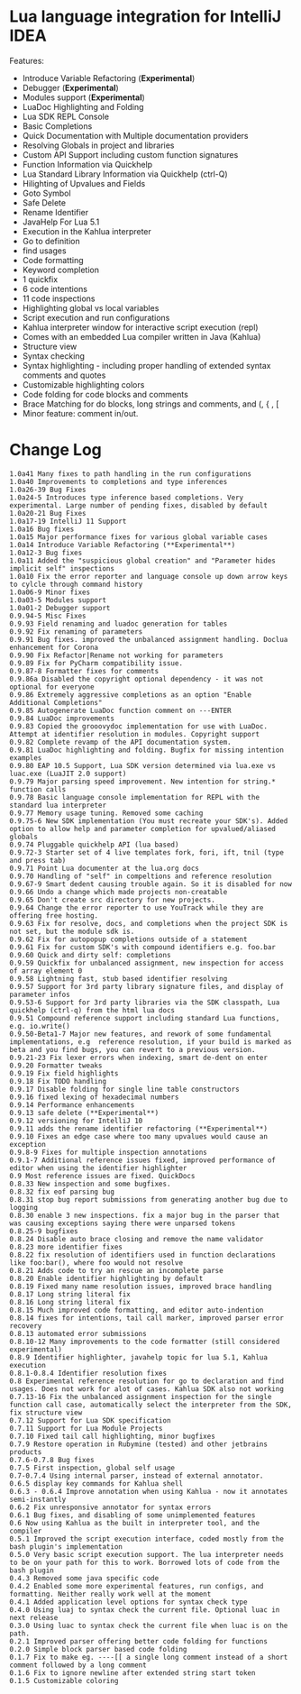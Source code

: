 Lua language integration for IntelliJ IDEA
==========================================

Features:

 * Introduce Variable Refactoring (**Experimental**)
 * Debugger (**Experimental**)
 * Modules support (**Experimental**)
 * LuaDoc Highlighting and Folding
 * Lua SDK REPL Console
 * Basic Completions
 * Quick Documentation with Multiple documentation providers
 * Resolving Globals in project and libraries
 * Custom API Support including custom function signatures
 * Function Information via Quickhelp
 * Lua Standard Library Information via Quickhelp (ctrl-Q)
 * Hilighting of Upvalues and Fields
 * Goto Symbol
 * Safe Delete
 * Rename Identifier
 * JavaHelp For Lua 5.1
 * Execution in the Kahlua interpreter
 * Go to definition
 * find usages
 * Code formatting
 * Keyword completion
 * 1 quickfix
 * 6 code intentions
 * 11 code inspections
 * Highlighting global vs local variables
 * Script execution and run configurations
 * Kahlua interpreter window for interactive script execution (repl)
 * Comes with an embedded Lua compiler written in Java (Kahlua)
 * Structure view
 * Syntax checking
 * Syntax highlighting - including proper handling of extended syntax comments and quotes
 * Customizable highlighting colors
 * Code folding for code blocks and comments
 * Brace Matching for do blocks, long strings and comments, and (, { , [
 * Minor feature: comment in/out. 


Change Log
==========
    1.0a41 Many fixes to path handling in the run configurations
    1.0a40 Improvements to completions and type inferences
    1.0a26-39 Bug Fixes
    1.0a24-5 Introduces type inference based completions. Very experimental. Large number of pending fixes, disabled by default
    1.0a20-21 Bug Fixes
    1.0a17-19 IntelliJ 11 Support
    1.0a16 Bug fixes
    1.0a15 Major performance fixes for various global variable cases
    1.0a14 Introduce Variable Refactoring (**Experimental**)
    1.0a12-3 Bug fixes
    1.0a11 Added the "suspicious global creation" and "Parameter hides implicit self" inspections
    1.0a10 Fix the error reporter and language console up down arrow keys to cylcle through command history
    1.0a06-9 Minor fixes
    1.0a03-5 Modules support
    1.0a01-2 Debugger support
    0.9.94-5 Misc Fixes
    0.9.93 Field renaming and luadoc generation for tables
    0.9.92 Fix renaming of parameters
    0.9.91 Bug fixes. improved the unbalanced assignment handling. Doclua enhancement for Corona
    0.9.90 Fix Refactor|Rename not working for parameters
    0.9.89 Fix for PyCharm compatibility issue.
    0.9.87-8 Formatter fixes for comments
    0.9.86a Disabled the copyright optional dependency - it was not optional for everyone
    0.9.86 Extremely aggressive completions as an option "Enable Additional Completions"
    0.9.85 Autogenerate LuaDoc function comment on ---ENTER
    0.9.84 LuaDoc improvements
    0.9.83 Copied the grooovydoc implementation for use with LuaDoc. Attempt at identifier resolution in modules. Copyright support
    0.9.82 Complete revamp of the API documentation system.
    0.9.81 LuaDoc highlighting and folding. Bugfix for missing intention examples
    0.9.80 EAP 10.5 Support, Lua SDK version determined via lua.exe vs luac.exe (LuaJIT 2.0 support)
    0.9.79 Major parsing speed improvement. New intention for string.* function calls
    0.9.78 Basic language console implementation for REPL with the standard lua interpreter
    0.9.77 Memory usage tuning. Removed some caching
    0.9.75-6 New SDK implementation (You must recreate your SDK's). Added option to allow help and parameter completion for upvalued/aliased globals
    0.9.74 Pluggable quickhelp API (lua based)
    0.9.72-3 Starter set of 4 live templates fork, fori, ift, tnil (type and press tab)
    0.9.71 Point Lua documenter at the lua.org docs
    0.9.70 Handling of "self" in compeltions and reference resolution
    0.9.67-9 Smart dedent causing trouble again. So it is disabled for now
    0.9.66 Undo a change which made projects non-creatable
    0.9.65 Don't create src directory for new projects.
    0.9.64 Change the error reporter to use YouTrack while they are offering free hosting.
    0.9.63 Fix for resolve, docs, and completions when the project SDK is not set, but the module sdk is.
    0.9.62 Fix for autopopup completions outside of a statement
    0.9.61 Fix for custom SDK's with compound identifiers e.g. foo.bar
    0.9.60 Quick and dirty self: completions
    0.9.59 Quickfix for unbalanced assignment, new inspection for access of array element 0
    0.9.58 Lightning fast, stub based identifier resolving
    0.9.57 Support for 3rd party library signature files, and display of parameter infos
    0.9.53-6 Support for 3rd party libraries via the SDK classpath, Lua quickhelp (ctrl-q) from the html lua docs
    0.9.51 Compound reference support including standard Lua functions, e.g. io.write()
    0.9.50-Beta1-7 Major new features, and rework of some fundamental implementations, e.g  reference resolution, if your build is marked as beta and you find bugs, you can revert to a previous version.
    0.9.21-23 Fix lexer errors when indexing, smart de-dent on enter 
    0.9.20 Formatter tweaks 
    0.9.19 Fix field highlights
    0.9.18 Fix TODO handling 
    0.9.17 Disable folding for single line table constructors 
    0.9.16 fixed lexing of hexadecimal numbers 
    0.9.14 Performance enhancements 
    0.9.13 safe delete (**Experimental**)
    0.9.12 versioning for IntelliJ 10
    0.9.11 adds the rename identifier refactoring (**Experimental**)
    0.9.10 Fixes an edge case where too many upvalues would cause an exception 
    0.9.8-9 Fixes for multiple inspection annotations 
    0.9.1-7 Additional reference issues fixed, improved performance of editor when using the identifier highlighter
    0.9 Most reference issues are fixed. QuickDocs 
    0.8.33 New inspection and some bugfixes. 
    0.8.32 fix eof parsing bug 
    0.8.31 stop bug report submissions from generating another bug due to logging 
    0.8.30 enable 3 new inspections. fix a major bug in the parser that was causing exceptions saying there were unparsed tokens 
    0.8.25-9 bugfixes 
    0.8.24 Disable auto brace closing and remove the name validator     
    0.8.23 more identifier fixes                 
    0.8.22 fix resolution of identifiers used in function declarations like foo:bar(), where foo would not resolve               
    0.8.21 Adds code to try an rescue an incomplete parse   
    0.8.20 Enable identifier highlighting by default 
    0.8.19 Fixed many name resolution issues, improved brace handling             
    0.8.17 Long string literal fix 
    0.8.16 Long string literal fix   
    0.8.15 Much improved code formatting, and editor auto-indention   
    0.8.14 fixes for intentions, tail call marker, improved parser error recovery   
    0.8.13 automated error submissions   
    0.8.10-12 Many improvements to the code formatter (still considered experimental)
    0.8.9 Identifier highlighter, javahelp topic for lua 5.1, Kahlua execution 
    0.8.1-0.8.4 Identifier resolution fixes 
    0.8 Experimental reference resolution for go to declaration and find usages. Does not work for alot of cases. Kahlua SDK also not working
    0.7.13-16 Fix the unbalanced assignment inspection for the single function call case, automatically select the interpreter from the SDK, fix structure view 
    0.7.12 Support for Lua SDK specification 
    0.7.11 Support for Lua Module Projects 
    0.7.10 Fixed tail call highlighting, minor bugfixes 
    0.7.9 Restore operation in Rubymine (tested) and other jetbrains products 
    0.7.6-0.7.8 Bug fixes 
    0.7.5 First inspection, global self usage 
    0.7-0.7.4 Using internal parser, instead of external annotator. 
    0.6.5 display key commands for Kahlua shell 
    0.6.3 - 0.6.4 Improve annotation when using Kahlua - now it annotates semi-instantly 
    0.6.2 Fix unresponsive annotator for syntax errors 
    0.6.1 Bug fixes, and disabling of some unimplemented features 
    0.6 Now using Kahlua as the built in interpreter tool, and the compiler     
    0.5.1 Improved the script execution interface, coded mostly from the bash plugin's implementation             
    0.5.0 Very basic script execution support. The lua interpreter needs to be on your path for this to work. Borrowed lots of code from the bash plugin             
    0.4.3 Removed some java specific code 
    0.4.2 Enabled some more experimental features, run configs, and formatting. Neither really work well at the moment
    0.4.1 Added application level options for syntax check type 
    0.4.0 Using luaj to syntax check the current file. Optional luac in next release 
    0.3.0 Using luac to syntax check the current file when luac is on the path. 
    0.2.1 Improved parser offering better code folding for functions 
    0.2.0 Simple block parser based code folding 
    0.1.7 Fix to make eg. ----[[ a single long comment instead of a short comment followed by a long comment 
    0.1.6 Fix to ignore newline after extended string start token 
    0.1.5 Customizable coloring 